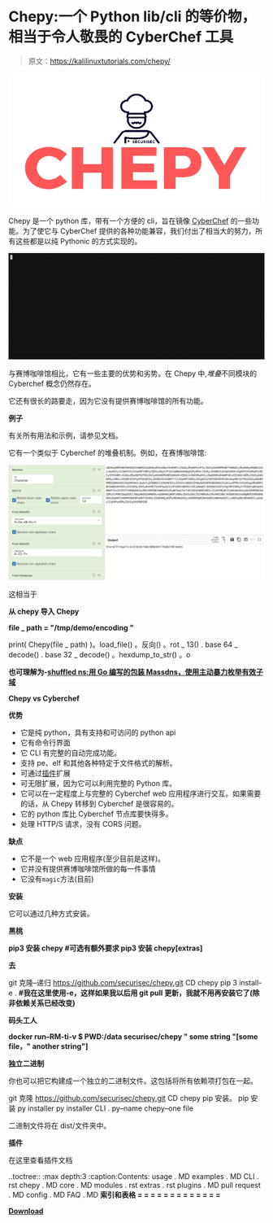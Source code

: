 # Chepy:一个 Python lib/cli 的等价物，相当于令人敬畏的 CyberChef 工具

> 原文：<https://kalilinuxtutorials.com/chepy/>

[![Chepy : A Python lib/cli Equivalent Of The Awesome CyberChef Tool](img//765140d23e9a2dd463fae744dce5734f.png "Chepy : A Python lib/cli Equivalent Of The Awesome CyberChef Tool")](https://1.bp.blogspot.com/-n5LnuWBlj2w/XncGTYm1w7I/AAAAAAAAFlk/9eAYpHzGECAR3fHogl7_AFQ0ZOi_mTr-ACLcBGAsYHQ/s1600/chepy%25281%2529.png)

Chepy 是一个 python 库，带有一个方便的 cli，旨在镜像 [CyberChef](https://gchq.github.io/CyberChef/) 的一些功能。为了使它与 CyberChef 提供的各种功能兼容，我们付出了相当大的努力，所有这些都是以纯 Pythonic 的方式实现的。

![](img//82b3d252de0336c33ed9ab38b6903142.png)

与赛博咖啡馆相比，它有一些主要的优势和劣势。在 Chepy 中,*堆叠*不同模块的 Cyberchef 概念仍然存在。

它还有很长的路要走，因为它没有提供赛博咖啡馆的所有功能。

**例子**

有关所有用法和示例，请参见文档。

它有一个类似于 Cyberchef 的堆叠机制。例如，在赛博咖啡馆:

![](img//dcb095f7a3c6b307993387ff2e563da6.png)

这相当于

**从 chepy 导入 Chepy**

**file _ path = "/tmp/demo/encoding "**

print(
Chepy(file _ path)
)。load_file()
。反向()
。rot _ 13()
. base 64 _ decode()
. base 32 _ decode()
。hexdump_to_str()
。o

**也可理解为-[shuffled ns:用 Go 编写的包装 Massdns，使用主动暴力枚举有效子域](https://kalilinuxtutorials.com/shuffledns/)**

**Chepy vs Cyberchef**

**优势**

*   它是纯 python，具有支持和可访问的 python api
*   它有命令行界面
*   它 CLI 有完整的自动完成功能。
*   支持 pe、elf 和其他各种特定于文件格式的解析。
*   可通过[插件](https://chepy-plugins.readthedocs.io/en/latest/)扩展
*   可无限扩展，因为它可以利用完整的 Python 库。
*   它可以在一定程度上与完整的 Cyberchef web 应用程序进行交互。如果需要的话，从 Chepy 转移到 Cyberchef 是很容易的。
*   它的 python 库比 Cyberchef 节点库要快得多。
*   处理 HTTP/S 请求，没有 CORS 问题。

**缺点**

*   它不是一个 web 应用程序(至少目前是这样)。
*   它并没有提供赛博咖啡馆所做的每一件事情
*   它没有`magic`方法(目前)

**安装**

它可以通过几种方式安装。

**黑桃**

**pip3 安装 chepy
#可选有额外要求
pip3 安装 chepy[extras]**

**去**

git 克隆–递归 https://github.com/securisec/chepy.git
CD chepy
pip 3 install-e .
**#我在这里使用-e，这样如果我以后用 git pull 更新，我就不用再安装它了(除非依赖关系已经改变)**

**码头工人**

**docker run–RM-ti-v $ PWD:/data securisec/chepy " some string "[some file，" another string"]**

**独立二进制**

你也可以把它构建成一个独立的二进制文件。这包括将所有依赖项打包在一起。

git 克隆 https://github.com/securisec/chepy.git
CD chepy
pip 安装。
pip 安装 py installer
py installer CLI . py–name chepy–one file

二进制文件将在 dist/文件夹中。

**插件**

在这里查看插件文档

..toctree::
:max depth:3
:caption:Contents:
usage . MD
examples . MD
CLI . rst
chepy . MD
core . MD
modules . rst
extras . rst
plugins . MD
pull request . MD
config . MD
FAQ . MD
 **索引和表格
= = = = = = = = = = = = =**

[**Download**](https://github.com/securisec/chepy)